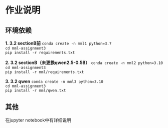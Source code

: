 # 作业说明

## 环境依赖
**1. 3.2 sectionB前**
`conda create -n mml1 python=3.7`  
`cd mml-assignment3`  
`pip install -r requirements.txt`

**2. 3.2 sectionB（未更换qwen2.5-0.5B）**
`conda create -n mml2 python=3.10`  
`cd mml-assignment3`  
`pip install -r mml/requirements.txt`

**3. 3.2 qwen**
`conda create -n mml3 python=3.10`  
`cd mml-assignment3`  
`pip install -r mml/qwen.txt`

## 其他
在jupyter notebook中有详细说明



